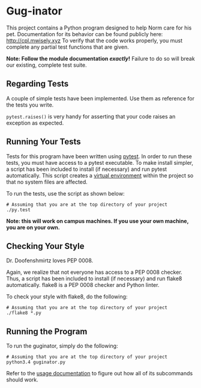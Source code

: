 # Gug-inator

This project contains a Python program designed to help Norm care for his pet.
Documentation for its behavior can be found publicly here: http://cpl.mwisely.xyz
To verify that the code works properly, you must complete any partial test functions that are given.

**Note: Follow the module documentation *exactly*!**
Failure to do so will break our existing, complete test suite.

## Regarding Tests

A couple of simple tests have been implemented.
Use them as reference for the tests you write.

`pytest.raises()` is very handy for asserting that your code raises an exception as expected.

## Running Your Tests

Tests for this program have been written using [pytest](http://pytest.org).
In order to run these tests, you must have access to a pytest executable.
To make install simpler, a script has been included to install (if necessary) and run pytest automatically.
This script creates a [virtual environment][1] within the project so that no system files are affected.

To run the tests, use the script as shown below:

~~~shell
# Assuming that you are at the top directory of your project
./py.test
~~~

**Note: this will work on campus machines. If you use your own machine, you are on your own.**

## Checking Your Style

Dr. Doofenshmirtz loves PEP 0008.

Again, we realize that not everyone has access to a PEP 0008 checker.
Thus, a script has been included to install (if necessary) and run flake8 automatically.
flake8 is a PEP 0008 checker and Python linter.

To check your style with flake8, do the following:

~~~shell
# Assuming that you are at the top directory of your project
./flake8 *.py
~~~~

## Running the Program

To run the guginator, simply do the following:

~~~shell
# Assuming that you are at the top directory of your project
python3.4 guginator.py
~~~

Refer to the [usage documentation](http://cpl.mwisely.xyz/hw/2/docs/) to figure out how all of its subcommands should work.

[1]: http://docs.python-guide.org/en/latest/dev/virtualenvs/
